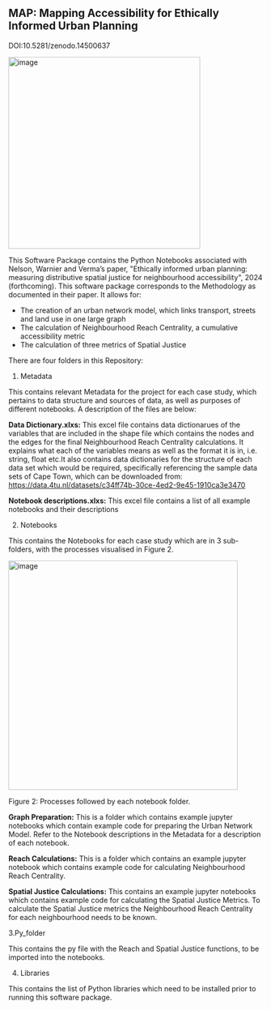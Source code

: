 ## MAP: Mapping Accessibility for Ethically Informed Urban Planning

DOI:10.5281/zenodo.14500637

<img width="379" alt="image" src="https://github.com/user-attachments/assets/b51c1773-f2e5-4070-8598-51964433f790" />

This Software Package contains the Python Notebooks associated with Nelson, Warnier and Verma’s paper, "Ethically informed urban planning: measuring distributive spatial justice for neighbourhood accessibility", 2024 (forthcoming). This software package corresponds to the Methodology as documented in their paper. It allows for:

- The creation of an urban network model, which links transport, streets and land use in one large graph
- The calculation of Neighbourhood Reach Centrality, a cumulative accessibility metric
- The calculation of three metrics of Spatial Justice

There are four folders in this Repository:

1. Metadata

This contains relevant Metadata for the project for each case study, which pertains to data structure and sources of data, as well as purposes of different notebooks. A description of the files are below:

**Data Dictionary.xlxs:**
This excel file contains data dictionarues of the variables that are included in the shape file which contains the nodes and the edges for the final Neighbourhood Reach Centrality calculations. It explains what each of the variables means as well as the format it is in, i.e. string, float etc.It also contains data dictionaries for the structure of each data set which would be required, specifically referencing the sample data sets of Cape Town, which can be downloaded from: https://data.4tu.nl/datasets/c34ff74b-30ce-4ed2-9e45-1910ca3e3470

**Notebook descriptions.xlxs:**
This excel file contains a list of all example notebooks and their descriptions

2. Notebooks

This contains the Notebooks for each case study which are in 3 sub-folders, with the processes visualised in Figure 2.

<img width="453" alt="image" src="https://github.com/user-attachments/assets/ab24da37-8ed1-42df-b79f-eb6679cf5d51" />

Figure 2: Processes followed by each notebook folder.

**Graph Preparation:**
This is a folder which contains example jupyter notebooks which contain example code for preparing the Urban Network Model. Refer to the Notebook descriptions in the Metadata for a description of each notebook.

**Reach Calculations:**
This is a folder which contains an example jupyter notebook which contains example code for calculating Neighbourhood Reach Centrality.

**Spatial Justice Calculations:**
This contains an example jupyter notebooks which contains example code for calculating the Spatial Justice Metrics.
To calculate the Spatial Justice metrics the Neighbourhood Reach Centrality for each neighbourhood needs to be known.

3.Py_folder

This contains the py file with the Reach and Spatial Justice functions, to be imported into the notebooks.

4. Libraries

This contains the list of Python libraries which need to be installed prior to running this software package.



